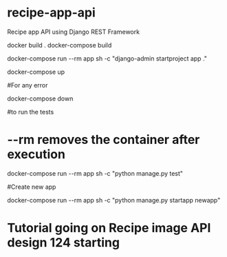 # recipe-app-api

Recipe app API using Django REST Framework

docker build .
docker-compose build

docker-compose run --rm app sh -c "django-admin startproject app ."

docker-compose up

#For any error

docker-compose down

#to run the tests

# --rm removes the container after execution

docker-compose run --rm app sh -c "python manage.py test"

#Create new app

docker-compose run --rm app sh -c "python manage.py startapp newapp"

# Tutorial going on Recipe image API design 124 starting

